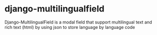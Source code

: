 django-multilingualfield
========================

Django-MultilingualField is a modal field that support multilingual text and rich text (html) by using json to store language by language code
